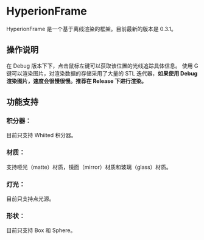 # HyperionFrame
HyperionFrame 是一个基于离线渲染的框架。目前最新的版本是 0.3.1。

## 操作说明
在 Debug 版本下下，点击鼠标左键可以获取该位置的光线追踪具体信息。
使用 G 键可以渲染图片，对渲染数据的存储采用了大量的 STL 迭代器，**如果使用 Debug 渲染图片，速度会很慢很慢。推荐在 Release 下进行渲染。**

## 功能支持

### 积分器：
目前只支持 Whiited 积分器。

### 材质：
支持哑光（matte）材质，镜面（mirror）材质和玻璃（glass）材质。

### 灯光：
目前只支持点光源。

### 形状：
目前只支持 Box 和 Sphere。

